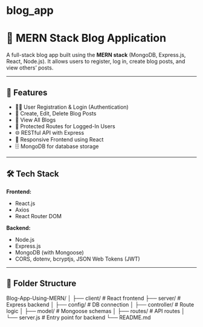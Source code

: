 # blog_app
# 📝 MERN Stack Blog Application

A full-stack blog app built using the **MERN stack** (MongoDB, Express.js, React, Node.js). It allows users to register, log in, create blog posts, and view others’ posts.

---

## 🚀 Features

- 🧑‍💻 User Registration & Login (Authentication)
- 📝 Create, Edit, Delete Blog Posts
- 📄 View All Blogs
- 🔐 Protected Routes for Logged-In Users
- 🌐 RESTful API with Express
- 🎨 Responsive Frontend using React
- 🗄️ MongoDB for database storage

---

## 🛠️ Tech Stack

**Frontend:**
- React.js
- Axios
- React Router DOM

**Backend:**
- Node.js
- Express.js
- MongoDB (with Mongoose)
- CORS, dotenv, bcryptjs, JSON Web Tokens (JWT)

---

## 📁 Folder Structure
Blog-App-Using-MERN/ │ ├── client/              # React frontend ├── server/              # Express backend │   ├── config/          # DB connection │   ├── controller/      # Route logic │   ├── model/           # Mongoose schemas │   ├── routes/          # API routes │   └── server.js        # Entry point for backend └── README.md

